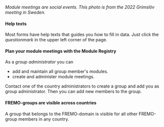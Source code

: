 ﻿*Module meetings are social events. This photo is from the 2022 Grimslöv meeting in Sweden.*

#### Help texts 
Most forms have help texts that guides you how to fill in data. 
Just click the *questionmark* in the upper left corner of the page.

#### Plan your module meetings with the Module Registry

As a *group administrator* you can
- add and maintain all group member's modules.
- create and administer module meetings.

Contact one of the country administrators to create a group and add you as group administrator.
Then you can add new members to the group.

#### FREMO-groups are visible across countries
A group that belongs to the FREMO-domain is visible for all other FREMO-group members in any country.
